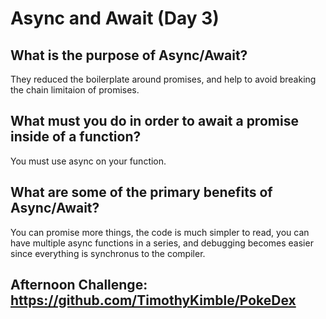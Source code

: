 # Async and Await (Day 3)

## What is the purpose of Async/Await?
They reduced the boilerplate around promises, and help to avoid breaking the chain limitaion of promises.
## What must you do in order to await a promise inside of a function?
  You must use async on your function. 
## What are some of the primary benefits of Async/Await?
You can promise more things, the code is much simpler to read, you can have multiple async functions in a series, and debugging becomes easier since everything is synchronus to the compiler. 
## Afternoon Challenge: https://github.com/TimothyKimble/PokeDex